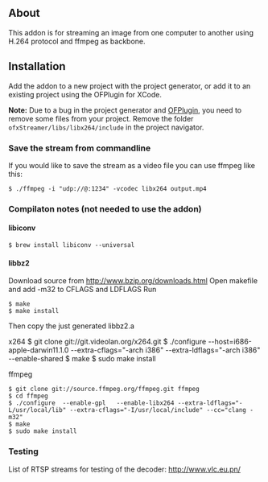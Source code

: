 ## About
This addon is for streaming an image from one computer to another using H.264 protocol and ffmpeg as backbone.


## Installation
Add the addon to a new project with the project generator, or add it to an existing project using the OFPlugin for XCode. 

**Note:** Due to a bug in the project generator and [OFPlugin](https://github.com/admsyn/OFPlugin/issues/26), you need to remove some files from your project. Remove the folder `ofxStreamer/libs/libx264/include` in the project navigator. 


### Save the stream from commandline
If you would like to save the stream as a video file you can use ffmpeg like this:

	$ ./ffmpeg -i "udp://@:1234" -vcodec libx264 output.mp4 


### Compilaton notes (not needed to use the addon)

#### libiconv

    $ brew install libiconv --universal
	
#### libbz2

Download source from http://www.bzip.org/downloads.html
Open makefile and add -m32 to CFLAGS and LDFLAGS
Run 

	$ make
	$ make install
	
Then copy the just generated libbz2.a



x264
	$ git clone git://git.videolan.org/x264.git
	$ ./configure --host=i686-apple-darwin11.1.0 --extra-cflags="-arch i386" --extra-ldflags="-arch i386" --enable-shared
	$ make
	$ sudo make install

ffmpeg

	$ git clone git://source.ffmpeg.org/ffmpeg.git ffmpeg
	$ cd ffmpeg
	$ ./configure  --enable-gpl   --enable-libx264 --extra-ldflags="-L/usr/local/lib" --extra-cflags="-I/usr/local/include" --cc="clang -m32"
	$ make
	$ sudo make install

### Testing
List of RTSP streams for testing of the decoder: http://www.vlc.eu.pn/

